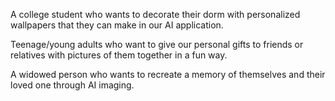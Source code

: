 A college student who wants to decorate their dorm with personalized wallpapers that they can make in our AI application.

Teenage/young adults who want to give our personal gifts to friends or relatives with pictures of them together in a fun way.

A widowed person who wants to recreate a memory of themselves and their loved one through AI imaging.
